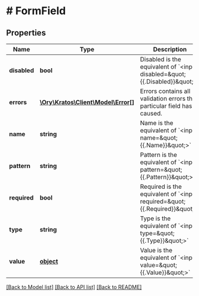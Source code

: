 # # FormField

## Properties

Name | Type | Description | Notes
------------ | ------------- | ------------- | -------------
**disabled** | **bool** | Disabled is the equivalent of &#x60;&lt;input disabled&#x3D;\&quot;{{.Disabled}}\&quot;&gt;&#x60; | [optional] 
**errors** | [**\Ory\Kratos\Client\Model\Error[]**](Error.md) | Errors contains all validation errors this particular field has caused. | [optional] 
**name** | **string** | Name is the equivalent of &#x60;&lt;input name&#x3D;\&quot;{{.Name}}\&quot;&gt;&#x60; | 
**pattern** | **string** | Pattern is the equivalent of &#x60;&lt;input pattern&#x3D;\&quot;{{.Pattern}}\&quot;&gt;&#x60; | [optional] 
**required** | **bool** | Required is the equivalent of &#x60;&lt;input required&#x3D;\&quot;{{.Required}}\&quot;&gt;&#x60; | 
**type** | **string** | Type is the equivalent of &#x60;&lt;input type&#x3D;\&quot;{{.Type}}\&quot;&gt;&#x60; | 
**value** | [**object**](.md) | Value is the equivalent of &#x60;&lt;input value&#x3D;\&quot;{{.Value}}\&quot;&gt;&#x60; | [optional] 

[[Back to Model list]](../../README.md#documentation-for-models) [[Back to API list]](../../README.md#documentation-for-api-endpoints) [[Back to README]](../../README.md)


